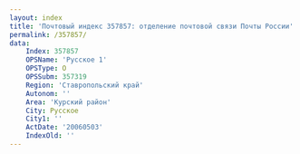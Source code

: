 ```yaml
---
layout: index
title: 'Почтовый индекс 357857: отделение почтовой связи Почты России'
permalink: /357857/
data:
    Index: 357857
    OPSName: 'Русское 1'
    OPSType: О
    OPSSubm: 357319
    Region: 'Ставропольский край'
    Autonom: ''
    Area: 'Курский район'
    City: Русское
    City1: ''
    ActDate: '20060503'
    IndexOld: ''
---
```

